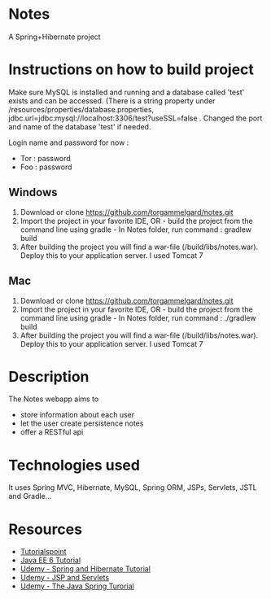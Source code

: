 
# Notes
A Spring+Hibernate project

# Instructions on how to build project
Make sure MySQL is installed and running and a database called 'test' exists and can be accessed.
(There is a string property under /resources/properties/database.properties,  jdbc.url=jdbc:mysql://localhost:3306/test?useSSL=false .
Changed the port and name of the database 'test' if needed.

Login name and password for now : 
- Tor : password
- Foo : password

## Windows
1. Download or clone https://github.com/torgammelgard/notes.git
2. Import the project in your favorite IDE, OR - build the project from the command line using gradle - In Notes folder, run command : gradlew build
3. After building the project you will find a war-file (/build/libs/notes.war). Deploy this to your application server. I used Tomcat 7

## Mac
1. Download or clone https://github.com/torgammelgard/notes.git
2. Import the project in your favorite IDE, OR - build the project from the command line using gradle - In Notes folder, run command : ./gradlew build
3. After building the project you will find a war-file (/build/libs/notes.war). Deploy this to your application server. I used Tomcat 7

# Description
The Notes webapp aims to 
- store information about each user
- let the user create persistence notes
- offer a RESTful api

# Technologies used
It uses Spring MVC, Hibernate, MySQL, Spring ORM, JSPs, Servlets, JSTL and Gradle...

# Resources
- [Tutorialspoint](http://www.tutorialspoint.com/spring/)
- [Java EE 6 Tutorial](http://docs.oracle.com/javaee/6/tutorial/doc/gexaf.html)
- [Udemy - Spring and Hibernate Tutorial](https://www.udemy.com/spring-hibernate-tutorial/learn/v4/overview)
- [Udemy - JSP and Servlets](https://www.udemy.com/jsp-tutorial/learn/v4/overview)
- [Udemy - The Java Spring Turorial](https://www.udemy.com/javaspring/learn/v4/overview)
